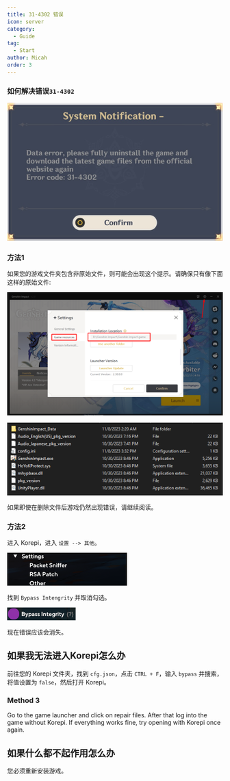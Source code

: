```yaml
---
title: 31-4302 错误
icon: server
category:
  - Guide
tag:
  - Start
author: Micah
order: 3
---
```

### 如何解决错误`31-4302`

![](/assets/images/docs/202312/31-4302.png)

### 方法1

如果您的游戏文件夹包含非原始文件，则可能会出现这个提示。请确保只有像下面这样的原始文件:

![](/assets/images/docs/202312/launcher.png)

![](/assets/images/docs/202312/folder1.png)

如果即使在删除文件后游戏仍然出现错误，请继续阅读。

### 方法2

进入 Korepi，进入 `设置 --> 其他`。

![](/assets/images/docs/202312/settings1.png)

找到 `Bypass Intengrity` 并取消勾选。

![](/assets/images/docs/202312/settings2.png)

现在错误应该会消失。

## 如果我无法进入Korepi怎么办

前往您的 Korepi 文件夹，找到 `cfg.json`，点击 `CTRL + F`，输入 `bypass` 并搜索，将值设置为 `false`，然后打开 Korepi。

### Method 3

Go to the game launcher and click on repair files. After that log into the game without Korepi. If everything works fine, try opening with Korepi once again.

## 如果什么都不起作用怎么办

您必须重新安装游戏。

